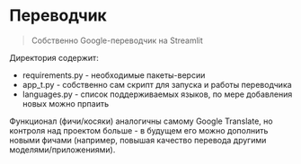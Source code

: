 # Переводчик
> Собственно Google-переводчик на Streamlit

Директория содержит:
- requirements.py - необходимые пакеты-версии
- app_t.py - собственно сам скрипт для запуска и работы переводчика
- languages.py - список поддерживаемых языков, по мере добавления новых можно прпаить

Функционал (фичи/косяки) аналогичны самому Google Translate, но контроля над проектом больше - в будущем его можно дополнить новыми фичами (например, повышая качество перевода другими моделями/приложениями).
